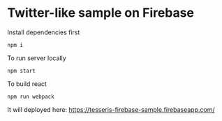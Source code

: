 # Twitter-like sample on Firebase

Install dependencies first
```
npm i
```
To run server locally 
```
npm start
```
To build react
```
npm run webpack
```

It will deployed here: https://tesseris-firebase-sample.firebaseapp.com/
